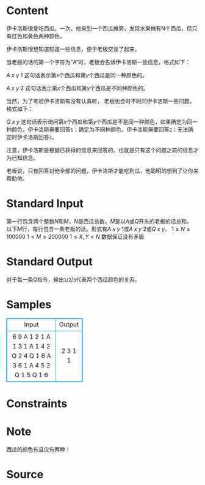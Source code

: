 
# Content

伊卡洛斯很爱吃西瓜。一次，他来到一个西瓜摊旁，发现水果摊有N个西瓜，但只有红色和黄色两种颜色。

伊卡洛斯很想知道知道一些信息，便于老板交谈了起来。

当老板的话的第一个字符为”A”时，老板会告诉伊卡洛斯一些信息，格式如下：

$A\ x\ y\ 1$ 这句话表示第$x$个西瓜和第$y$个西瓜是同一种颜色的。

$A\ x\ y\ 2$ 这句话表示第$x$个西瓜和第$y$个西瓜是不同种颜色的。

当然，为了考验伊卡洛斯有没有认真听， 老板也会时不时问伊卡洛斯一些问题，格式如下：

$Q\ x\ y$ 这句话表示询问第$x$个西瓜和第$y$个西瓜是不是同一种颜色，如果确定为同一种颜色，伊卡洛斯需要回答`1`；确定为不同种颜色，伊卡洛斯需要回答`2`；无法确定时伊卡洛斯回答`3`。

注意，伊卡洛斯是根据已获得的信息来回答的。也就是只有这个问题之前的信息才为已知信息。

老板说，只有回答对他全部的问题，伊卡洛斯才能吃到瓜，他聪明的想到了让你来帮助他。

# Standard Input

第一行包含两个整数$N$和$M$，$N$是西瓜总数，$M$是以$A$或$Q$开头的老板的话总和。  
以下$M$行，每行包含一条老板的话。形式有$A\ x\ y\ 1$或$A\ x\ y\ 2$或$Q\ x\ y$。
$1 \le N \le 100000\ 1 \le M \le 200000\ 1 \le X, Y \le N$
数据保证没有矛盾

# Standard Output

对于每一条$Q$指令，输出`1`/`2`/`3`代表两个西瓜颜色的关系。

# Samples

<style>
        table,table tr th, table tr td { border:1px solid #0094ff; }
        table { width: 200px; min-height: 25px; line-height: 25px; text-align: center; border-collapse: collapse;}   
    </style>
<table>
	<tr>
		<td>Input</td>
		<td>Output</td>
	</tr>
<tr><td>6 9  
A 1 2 1  
A 1 3 1  
A 1 4 2  
Q 2 4  
Q 1 6  
A 3 6 1  
A 4 5 2  
Q 1 5  
Q 1 6</td><td>2
3
1 
1</td></tr></table>


# Constraints



# Note

西瓜的颜色有且仅有两种！

# Source



